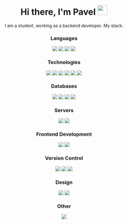 <h1 align="center">Hi there, I'm Pavel
<img src="https://github.com/blackcater/blackcater/raw/main/images/Hi.gif" height="32"/></h1>

<div align="center">I am a student, working as a backend developer. My stack:

  ### Languages

  <div>
    <img src="https://img.shields.io/badge/python%20-%2314354C.svg?&style=for-the-badge&logo=python&logoColor=white"/>
    <img src="https://img.shields.io/badge/javascript%20-%23323330.svg?&style=for-the-badge&logo=javascript&logoColor=%23F7DF1E"/>
    <img src="https://img.shields.io/badge/typescript%20-%23007ACC.svg?&style=for-the-badge&logo=typescript&logoColor=white"/>
    <img src="https://img.shields.io/badge/go-%2300ADD8.svg?&style=for-the-badge&logo=go&logoColor=white"/>
  </div>

  ### Technologies

  <div>
    <img src="https://img.shields.io/badge/node.js%20-%2343853D.svg?&style=for-the-badge&logo=node.js&logoColor=white"/>
    <img src="https://img.shields.io/badge/nestjs%20-%23E0234E.svg?&style=for-the-badge&logo=nestjs&logoColor=white" />
    <img src="https://img.shields.io/badge/rabbitmq%20-%23E0234E.svg?&style=for-the-badge&logo=rabbitmq&logoColor=white" />
    <img src="https://img.shields.io/badge/express.js%20-%23404d59.svg?&style=for-the-badge"/>
    <img src="https://img.shields.io/badge/docker%20-%230db7ed.svg?&style=for-the-badge&logo=docker&logoColor=white"/>
    <img src="https://img.shields.io/badge/linux%20-%230db7ed.svg?&style=for-the-badge&logo=linux&logoColor=white"/>
  </div>

  ### Databases

  <div>
    <img src ="https://img.shields.io/badge/postgres-%23316192.svg?&style=for-the-badge&logo=postgresql&logoColor=white"/>
    <img src="https://img.shields.io/badge/mysql-%2300f.svg?&style=for-the-badge&logo=mysql&logoColor=white"/>
    <img src="https://img.shields.io/badge/redis-%2300f.svg?&style=for-the-badge&logo=redis&logoColor=white"/>
    <img src="https://img.shields.io/badge/clickhouse-%2300f.svg?&style=for-the-badge&logo=clickhouse&logoColor=white"/>
  </div>

  ### Servers

  <div>
    <img src="https://img.shields.io/badge/nginx%20-%23009639.svg?&style=for-the-badge&logo=nginx&logoColor=white"/>
    <img src="https://img.shields.io/badge/jenkins%20-%232C5263.svg?&style=for-the-badge&logo=jenkins&logoColor=white"/>
  </div>
  
  ### Frontend Development
  <div>
    <img src="https://img.shields.io/badge/html5%20-%23009639.svg?&style=for-the-badge&logo=html5&logoColor=white"/>
    <img src="https://img.shields.io/badge/css3%20-%23009639.svg?&style=for-the-badge&logo=css3&logoColor=white"/>
  </div>

  ### Version Control

  <div>
    <img src="https://img.shields.io/badge/git%20-%23F05033.svg?&style=for-the-badge&logo=git&logoColor=white"/>
    <img src="https://img.shields.io/badge/gitlab%20-%23181717.svg?&style=for-the-badge&logo=gitlab&logoColor=white"/>
    <img src="https://img.shields.io/badge/github%20-%23121011.svg?&style=for-the-badge&logo=github&logoColor=white"/>
  </div>

  ### Design

  <div>
    <img src="https://img.shields.io/badge/figma%20-%23F24E1E.svg?&style=for-the-badge&logo=figma&logoColor=white"/>
    <img src="https://img.shields.io/badge/adobe%20photoshop%20-%2331A8FF.svg?&style=for-the-badge&logo=adobe%20photoshop&logoColor=white"/>
  </div>

  ### Other

  <img src="https://img.shields.io/badge/-Arduino-00979D?style=for-the-badge&logo=Arduino&logoColor=white"/>
</div>
